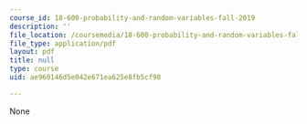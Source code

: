 ```yaml
---
course_id: 18-600-probability-and-random-variables-fall-2019
description: ''
file_location: /coursemedia/18-600-probability-and-random-variables-fall-2019/ae960146d5e042e671ea625e8fb5cf98_MIT18_600F19_lec20.pdf
file_type: application/pdf
layout: pdf
title: null
type: course
uid: ae960146d5e042e671ea625e8fb5cf98

---
```

None